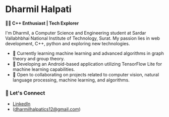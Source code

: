 # Dharmil Halpati

**👨‍💻 C++ Enthusiast | Tech Explorer**

I'm Dharmil, a Computer Science and Engineering student at Sardar Vallabhbhai National Institute of Technology, Surat. My passion lies in web development, C++, python and exploring new technologies. 

- 🌱 Currently learning machine learning and advanced algorithms in graph theory and group theory.
- 🔭 Developing an Android-based application utilizing TensorFlow Lite for machine learning capabilities.
- 👯 Open to collaborating on projects related to computer vision, natural language processing, machine learning, and algorithms.

### 💬 Let's Connect
- [LinkedIn](https://www.linkedin.com/in/dharmil-halpati-347303326/)
- (dharmilhalpatics12@gmail.com)

